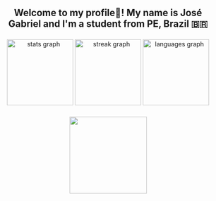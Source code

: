 <h2 align="center">Welcome to my profile👋! My name is José Gabriel and I'm a student from PE, Brazil 🇧🇷</h2>

###

<div align="center">
  <img src="https://github-readme-stats.vercel.app/api?username=JoseGabriel2017&hide_title=false&hide_rank=false&show_icons=true&include_all_commits=false&count_private=true&disable_animations=false&theme=onedark&locale=en&hide_border=false" height="150" alt="stats graph"  />
  <img src="https://streak-stats.demolab.com?user=JoseGabriel2017&locale=en&mode=daily&theme=onedark&hide_border=true&border_radius=5" height="150" alt="streak graph"  />
  <img src="https://github-readme-stats.vercel.app/api/top-langs?username=JoseGabriel2017&locale=en&hide_title=false&layout=compact&card_width=320&langs_count=5&theme=onedark&hide_border=true" height="150" alt="languages graph"  />
</div>

###

<div align="center">
  <img height="175" src="https://media4.giphy.com/media/v1.Y2lkPTc5MGI3NjExNnBnZXRyOWgxaGVhaWRyYmI2eWQ0eHFidmozbTVrOWZ4MTR4dThoeSZlcD12MV9pbnRlcm5hbF9naWZfYnlfaWQmY3Q9Zw/ve43TyDQ3B4me7d22z/giphy.webp"  />
</div>

###

